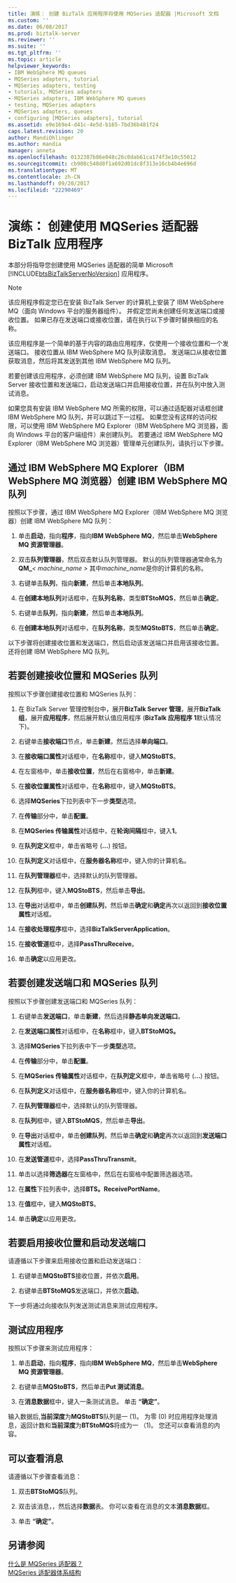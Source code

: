 ```yaml
---
title: 演练： 创建 BizTalk 应用程序将使用 MQSeries 适配器 |Microsoft 文档
ms.custom: ''
ms.date: 06/08/2017
ms.prod: biztalk-server
ms.reviewer: ''
ms.suite: ''
ms.tgt_pltfrm: ''
ms.topic: article
helpviewer_keywords:
- IBM WebSphere MQ queues
- MQSeries adapters, tutorial
- MQSeries adapters, testing
- tutorials, MQSeries adapters
- MQSeries adapters, IBM WebSphere MQ queues
- testing, MQSeries adapters
- MQSeries adapters, queues
- configuring [MQSeries adapters], tutorial
ms.assetid: e9e169e4-d41c-4e5d-b165-7bd36b481f24
caps.latest.revision: 20
author: MandiOhlinger
ms.author: mandia
manager: anneta
ms.openlocfilehash: 0132387b86e048c26c0dab61ca174f3e10c55012
ms.sourcegitcommit: cb908c540d8f1a692d01dc8f313e16cb4b4e696d
ms.translationtype: MT
ms.contentlocale: zh-CN
ms.lasthandoff: 09/20/2017
ms.locfileid: "22290469"
---
```

# <a name="walkthrough-creating-a-biztalk-application-that-uses-the-mqseries-adapter"></a>演练： 创建使用 MQSeries 适配器 BizTalk 应用程序
本部分将指导您创建使用 MQSeries 适配器的简单 Microsoft [!INCLUDE[btsBizTalkServerNoVersion](../includes/btsbiztalkservernoversion-md.md)] 应用程序。  
  
> [!NOTE]
>  该应用程序假定您已在安装 BizTalk Server 的计算机上安装了 IBM WebSphere MQ（面向 Windows 平台的服务器组件）。 并假定您尚未创建任何发送端口或接收位置。 如果已存在发送端口或接收位置，请在执行以下步骤时替换相应的名称。  
  
 该应用程序是一个简单的基于内容的路由应用程序，仅使用一个接收位置和一个发送端口。 接收位置从 IBM WebSphere MQ 队列读取消息。 发送端口从接收位置获取消息，然后将其发送到其他 IBM WebSphere MQ 队列。  
  
 若要创建该应用程序，必须创建 IBM WebSphere MQ 队列，设置 BizTalk Server 接收位置和发送端口，启动发送端口并启用接收位置，并在队列中放入测试消息。  
  
 如果您具有安装 IBM WebSphere MQ 所需的权限，可以通过适配器对话框创建 IBM WebSphere MQ 队列，并可以跳过下一过程。 如果您没有这样的访问权限，可以使用 IBM WebSphere MQ Explorer（IBM WebSphere MQ 浏览器，面向 Windows 平台的客户端组件）来创建队列。 若要通过 IBM WebSphere MQ Explorer（IBM WebSphere MQ 浏览器）管理单元创建队列，请执行以下步骤。  
  
## <a name="to-create-the-ibm-websphere-mq-queues-through-the-ibm-websphere-mq-explorer"></a>通过 IBM WebSphere MQ Explorer（IBM WebSphere MQ 浏览器）创建 IBM WebSphere MQ 队列  
 按照以下步骤，通过 IBM WebSphere MQ Explorer（IBM WebSphere MQ 浏览器）创建 IBM WebSphere MQ 队列：  
  
1.  单击**启动**，指向**程序**，指向**IBM WebSphere MQ**，然后单击**WebSphere MQ 资源管理器**。  
  
2.  双击**队列管理器**，然后双击默认队列管理器。 默认的队列管理器通常命名为**QM_***< machine_name >* 其中*machine_name*是你的计算机的名称。  
  
3.  右键单击**队列**，指向**新建**，然后单击**本地队列**。  
  
4.  在**创建本地队列**对话框中，在**队列名称**，类型**BTStoMQS**，然后单击**确定**。  
  
5.  右键单击**队列**，指向**新建**，然后单击**本地队列**。  
  
6.  在**创建本地队列**对话框中，在**队列名称**，类型**MQStoBTS**，然后单击**确定**。  
  
 以下步骤将创建接收位置和发送端口，然后启动该发送端口并启用该接收位置。 还将创建 IBM WebSphere MQ 队列。  
  
## <a name="to-create-the-receive-location-and-the-mqseries-queue"></a>若要创建接收位置和 MQSeries 队列  
 按照以下步骤创建接收位置和 MQSeries 队列：  
  
1.  在 BizTalk Server 管理控制台中，展开**BizTalk Server 管理**，展开**BizTalk 组**，展开**应用程序**，然后展开默认值应用程序 (**BizTalk 应用程序 1**默认情况下)。  
  
2.  右键单击**接收端口**节点，单击**新建**，然后选择**单向端口**。  
  
3.  在**接收端口属性**对话框中，在**名称**框中，键入**MQStoBTS**。  
  
4.  在左窗格中，单击**接收位置**，然后在右窗格中，单击**新建**。  
  
5.  在**接收位置属性**对话框中，在**名称**框中，键入**MQStoBTS**。  
  
6.  选择**MQSeries**下拉列表中下一步**类型**选项。  
  
7.  在**传输**部分中，单击**配置**。  
  
8.  在**MQSeries 传输属性**对话框中，在**轮询间隔**框中，键入**1**。  
  
9. 在**队列定义**框中，单击省略号 (**...**) 按钮。  
  
10. 在**队列定义**对话框中，在**服务器名称**框中，键入你的计算机名。  
  
11. 在**队列管理器**框中，选择默认的队列管理器。  
  
12. 在**队列**框中，键入**MQStoBTS**，然后单击**导出**。  
  
13. 在**导出**对话框中，单击**创建队列**，然后单击**确定**和**确定**再次以返回到**接收位置属性**对话框。  
  
14. 在**接收处理程序**框中，选择**BizTalkServerApplication**。  
  
15. 在**接收管道**框中，选择**PassThruReceive**。  
  
16. 单击**确定**以应用更改。  
  
## <a name="to-create-the-send-port-and-the-mqseries-queue"></a>若要创建发送端口和 MQSeries 队列  
 按照以下步骤创建发送端口和 MQSeries 队列：  
  
1.  右键单击**发送端口**，单击**新建**，然后选择**静态单向发送端口**。  
  
2.  在**发送端口属性**对话框中，在**名称**框中，键入**BTStoMQS。**  
  
3.  选择**MQSeries**下拉列表中下一步**类型**选项。  
  
4.  在**传输**部分中，单击**配置**。  
  
5.  在**MQSeries 传输属性**对话框中，在**队列定义**框中，单击省略号 (**...**) 按钮。  
  
6.  在**队列定义**对话框中，在**服务器名称**框中，键入你的计算机名。  
  
7.  在**队列管理器**框中，选择默认的队列管理器。  
  
8.  在**队列**框中，键入**BTStoMQS**，然后单击**导出**。  
  
9. 在**导出**对话框中，单击**创建队列**，然后单击**确定**和**确定**再次以返回到**发送端口属性**对话框。  
  
10. 在**发送管道**框中，选择**PassThruTransmit**。  
  
11. 单击以选择**筛选器**在左窗格中，然后在右窗格中配置筛选器选项。  
  
12. 在**属性**下拉列表中，选择**BTS。ReceivePortName**。  
  
13. 在**值**框中，键入**MQStoBTS**。  
  
14. 单击**确定**以应用更改。  
  
## <a name="to-enable-the-receive-location-and-start-the-send-port"></a>若要启用接收位置和启动发送端口  
 请遵循以下步骤来启用接收位置和启动发送端口：  
  
1.  右键单击**MQStoBTS**接收位置，并依次**启用**。  
  
2.  右键单击**BTStoMQS**发送端口，并依次**启动**。  
  
 下一步将通过向接收队列发送测试消息来测试应用程序。  
  
## <a name="to-test-the-application"></a>测试应用程序  
 按照以下步骤来测试应用程序：  
  
1.  单击**启动**，指向**程序**，指向**IBM WebSphere MQ**，然后单击**WebSphere MQ 资源管理器**。  
  
2.  右键单击**MQStoBTS**，然后单击**Put 测试消息**。  
  
3.  在**消息数据**框中，键入一条测试消息。 单击 **“确定”**。  
  
 输入数据后,**当前深度**为**MQStoBTS**队列是一 (1)。 为零 (0) 时应用程序处理消息，返回计数和**当前深度**为**BTStoMQS**将成为一 （1)。 您还可以查看消息的内容。  
  
## <a name="to-view-the-message"></a>可以查看消息  
 请遵循以下步骤查看消息：  
  
1.  双击**BTStoMQS**队列。  
  
2.  双击该消息，，然后选择**数据**表。 你可以查看在消息的文本**消息数据**框。  
  
3.  单击 **“确定”**。  
  
## <a name="see-also"></a>另请参阅  
 [什么是 MQSeries 适配器？](../core/what-is-the-mqseries-adapter.md)   
 [MQSeries 适配器体系结构](../core/mqseries-adapter-architecture.md)